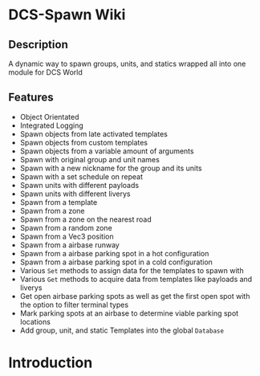 # **DCS-Spawn Wiki**

## **Description**
A dynamic way to spawn groups, units, and statics wrapped all into one module for DCS World

## **Features**
- Object Orientated
- Integrated Logging
- Spawn objects from late activated templates
- Spawn objects from custom templates
- Spawn objects from a variable amount of arguments
- Spawn with original group and unit names
- Spawn with a new nickname for the group and its units
- Spawn with a set schedule on repeat
- Spawn units with different payloads
- Spawn units with different liverys
- Spawn from a template
- Spawn from a zone
- Spawn from a zone on the nearest road
- Spawn from a random zone
- Spawn from a Vec3 position
- Spawn from a airbase runway
- Spawn from a airbase parking spot in a hot configuration
- Spawn from a airbase parking spot in a cold configuration
- Various `Set` methods to assign data for the templates to spawn with
- Various `Get` methods to acquire data from templates like payloads and liverys
- Get open airbase parking spots as well as get the first open spot with the option to filter terminal types
- Mark parking spots at an airbase to determine viable parking spot locations
- Add group, unit, and static Templates into the global `Database`

# Introduction